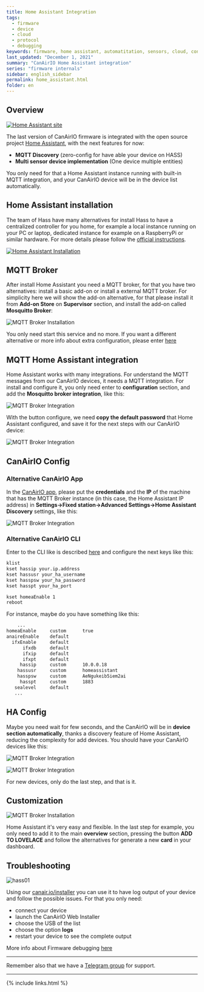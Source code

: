 ```yaml
---
title: Home Assistant Integration
tags:
  - firmware
  - device
  - cloud
  - protocol
  - debugging
keywords: firmware, home assistant, automatitation, sensors, cloud, control
last_updated: "December 1, 2021"
summary: "CanAirIO Home Assistant integration"
series: "firmware internals"
sidebar: english_sidebar
permalink: home_assistant.html
folder: en
---
```


## Overview

[![Home Assistant site](/docs/images/hass_media00.jpg)](https://www.home-assistant.io/)


The last version of CanAirIO firmware is integrated with the open source project [Home Assistant](https://www.home-assistant.io/), with the next features for now: 

- **MQTT Discovery** (zero-config for have able your device on HASS)
- **Multi sensor device implementation** (One device multiple entities)

You only need for that a Home Assistant instance running with built-in MQTT integration, and your CanAirIO device will be in the device list automatically.

## Home Assistant installation

The team of Hass have many alternatives for install Hass to have a centralized controller for you home, for example a local instance running on your PC or laptop, dedicated instance for example on a RaspberryPi or similar hardware. For more details please follow the [official instructions](https://www.home-assistant.io/installation/).

[![Home Assistant Installation](/docs/images/hass_media01.jpg)](https://www.home-assistant.io/installation/)

## MQTT Broker

After install Home Assistant you need a MQTT broker, for that you have two alternatives: install a basic add-on or install a external MQTT broker. For simplicity here we will show the add-on alternative, for that please install it from **Add-on Store** on **Supervisor** section, and install the add-on called **Mosquitto Broker**:

![MQTT Broker Installation](/docs/images/hass_media02.jpg)

You only need start this service and no more. If you want a different alternative or more info about extra configuration, please enter [here](https://www.home-assistant.io/docs/mqtt/broker)

## MQTT Home Assistant integration

Home Assistant works with many integrations. For understand the MQTT messages from our CanAirIO devices, it needs a MQTT integration. For install and configure it, you only need enter to **configuration** section, and add the **Mosquitto broker integration**, like this:

![MQTT Broker Integration](/docs/images/hass_config_03.jpg)

 With the button configure, we need **copy the default password** that Home Assistant configured, and save it for the next steps with our CanAirIO device:

![MQTT Broker Integration](/docs/images/hass_config_04.jpg)

## CanAirIO Config

### Alternative CanAirIO App

In the [CanAirIO app](https://play.google.com/store/apps/details?id=hpsaturn.pollutionreporter&hl=en), please put the **credentials** and the **IP** of the machine that has the MQTT Broker instance (in this case, the Home Assistant IP address) in **Settings->Fixed station->Advanced Settings->Home Assistant Discovery** settings, like this:

![MQTT Broker Integration](/docs/images/hass_config_07.jpg)

### Alternative CanAirIO CLI

Enter to the CLI like is described [here](https://canair.io/docs/cli.html) and configure the next keys like this:

```bash
klist
kset hassip your.ip.address
kset hassusr your_ha_username
kset hasspsw your_ha_password
kset hasspt your_ha_port

kset homeaEnable 1
reboot
```

For instance, maybe do you have something like this:

```bash
    ...
homeaEnable 	custom  	true 
anaireEnable 	default 	 
  ifxEnable 	default 	 
      ifxdb 	default 	 
      ifxip 	default 	 
      ifxpt 	default 	 
     hassip 	custom  	10.0.0.18 
    hassusr 	custom  	homeassistant 
    hasspsw 	custom  	AeNgukeib5iem2ai
     hasspt 	custom  	1883 
   sealevel 	default 	 
   ...
```

## HA Config

Maybe you need wait for few seconds, and the CanAirIO will be in **device section automatically**, thanks a discovery feature of Home Assistant, reducing the complexity for add devices. You should have your CanAirIO devices like this:

![MQTT Broker Integration](/docs/images/hass_config_05.jpg)  

![MQTT Broker Integration](/docs/images/hass_config_06.jpg)  

For new devices, only do the last step, and that is it.

## Customization

![MQTT Broker Installation](/docs/images/hass_media03.jpg)

Home Assistant it's very easy and flexible. In the last step for example, you only need to add it to the main **overview** section, pressing the button **ADD TO LOVELACE** and follow the alternatives for generate a new **card** in your dashboard.

## Troubleshooting

![hass01](https://user-images.githubusercontent.com/423856/144431251-e81f4656-bc19-4598-980b-be57bf088ca8.gif)

Using our [canair.io/installer](https://canair.io/installer) you can use it to have log output of your device and follow the possible issues. For that you only need:

- connect your device
- launch the CanAirIO Web Installer
- choose the USB of the list
- choose the option **logs**
- restart your device to see the complete output

More info about Firmware debugging [here](https://canair.io/docs/firmware_debugging.html)

---

Remember also that we have a [Telegram group](https://t.me/canairio) for support.

---
{% include links.html %}
